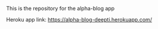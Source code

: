 This is the repository for the alpha-blog app

Heroku app link: https://alpha-blog-deepti.herokuapp.com/
